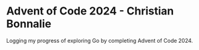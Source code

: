 # Advent of Code 2024 - Christian Bonnalie

Logging my progress of exploring Go by completing Advent of Code 2024.

